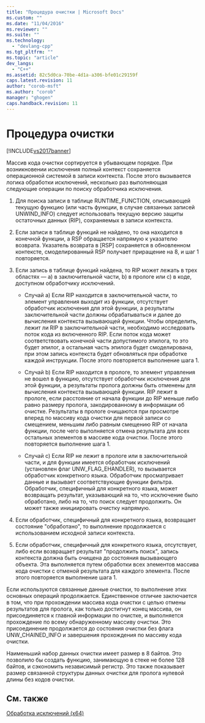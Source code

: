 ```yaml
---
title: "Процедура очистки | Microsoft Docs"
ms.custom: ""
ms.date: "11/04/2016"
ms.reviewer: ""
ms.suite: ""
ms.technology: 
  - "devlang-cpp"
ms.tgt_pltfrm: ""
ms.topic: "article"
dev_langs: 
  - "C++"
ms.assetid: 82c5d0ca-70be-4d1a-a306-bfe01c29159f
caps.latest.revision: 11
author: "corob-msft"
ms.author: "corob"
manager: "ghogen"
caps.handback.revision: 11
---
```

# Процедура очистки
[!INCLUDE[vs2017banner](../assembler/inline/includes/vs2017banner.md)]

Массив кода очистки сортируется в убывающем порядке.  При возникновении исключения полный контекст сохраняется операционной системой в записи контекста.  После этого вызывается логика обработки исключений, несколько раз выполняющая следующие операции по поиску обработчика исключения.  
  
1.  Для поиска записи в таблице RUNTIME\_FUNCTION, описывающей текущую функцию \(или часть функции, в случае связанных записей UNWIND\_INFO\) следует использовать текущую версию защиты остаточных данных \(RIP\), сохраняемых в записи контекста.  
  
2.  Если записи в таблице функций не найдено, то она находится в конечной функции, а RSP обращается напрямую к указателю возврата.  Указатель возврата в \[RSP\] сохраняется в обновленном контексте, смоделированный RSP получает приращение на 8, и шаг 1 повторяется.  
  
3.  Если запись в таблице функций найдена, то RIP может лежать в трех областях — a\) в заключительной части, b\) в прологе или c\) в коде, доступном обработчику исключений.  
  
    -   Случай a\) Если RIP находится в заключительной части, то элемент управления выходит из функции, отсутствует обработчик исключения для этой функции, а результаты заключительной части должны обрабатываться и далее до вычисления контекста вызывающей функции.  Чтобы определить, лежит ли RIP в заключительной части, необходимо исследовать поток кода из включенного RIP.  Если поток кода может соответствовать конечной части допустимого эпилога, то это будет эпилог, а остальная часть эпилога будет смоделирована, при этом запись контекста будет обновляться при обработке каждой инструкции.  После этого повторяется выполнение шага 1.  
  
    -   Случай b\) Если RIP находится в прологе, то элемент управления не вошел в функцию, отсутствует обработчик исключения для этой функции, а результаты пролога должны быть отменены для вычисления контекста вызывающей функции.  RIP лежит в прологе, если расстояние от начала функции до RIP меньше либо равно размеру пролога, закодированному в информации об очистке.  Результаты в прологе очищаются при просмотре вперед по массиву кода очистки для первой записи со смещением, меньшим либо равным смещению RIP от начала функции, после чего выполняется отмена результата для всех остальных элементов в массиве кода очистки.  После этого повторяется выполнение шага 1.  
  
    -   Случай c\) Если RIP не лежит в прологе или в заключительной части, и для функции имеется обработчик исключений \(установлен флаг UNW\_FLAG\_EHANDLER\), то вызывается обработчик конкретного языка.  Обработчик просматривает данные и вызывает соответствующие функции фильтра.  Обработчик, специфичный для конкретного языка, может возвращать результат, указывающий на то, что исключение было обработано, либо на то, что поиск следует продолжить.  Он может также инициировать очистку напрямую.  
  
4.  Если обработчик, специфичный для конкретного языка, возвращает состояние "обработано", то выполнение продолжается с использованием исходной записи контекста.  
  
5.  Если обработчик, специфичный для конкретного языка, отсутствует, либо если возвращает результат "продолжить поиск", запись контекста должна быть очищена до состояния вызывающего объекта.  Эта выполняется путем обработки всех элементов массива кода очистки с отменой результата для каждого элемента.  После этого повторяется выполнение шага 1.  
  
 Если используются связанные данные очистки, то выполнение этих основных операций продолжается.  Единственное отличие заключается в том, что при прохождении массива кода очистки с целью отмены результатов для пролога, как только достигнут конец массива, он присоединяется к главной информации по очистке, и выполняется прохождение по всему обнаруженному массиву очистки.  Это присоединение продолжается до состояния очистки без флага UNW\_CHAINED\_INFO и завершения прохождения по массиву кода очистки.  
  
 Наименьший набор данных очистки имеет размер в 8 байтов.   Это позволило бы создать функцию, занимающую в стеке не более 128 байтов, и сэкономить независимый регистр.  Это также показывает размер связанной структуры данных очистки для пролога нулевой длины без кодов очистки.  
  
## См. также  
 [Обработка исключений \(x64\)](../build/exception-handling-x64.md)